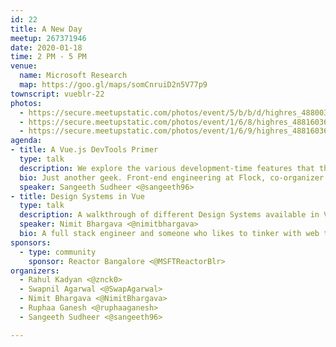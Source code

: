 ```yaml
---
id: 22
title: A New Day
meetup: 267371946
date: 2020-01-18
time: 2 PM - 5 PM
venue:
  name: Microsoft Research
  map: https://goo.gl/maps/somCnruiD2n5V77p9
townscript: vueblr-22
photos:
  - https://secure.meetupstatic.com/photos/event/5/b/b/d/highres_488003485.jpeg
  - https://secure.meetupstatic.com/photos/event/1/6/8/highres_488160360.jpeg
  - https://secure.meetupstatic.com/photos/event/1/6/9/highres_488160361.jpeg
agenda:
- title: A Vue.js DevTools Primer
  type: talk
  description: We explore the various development-time features that the Vue.js DevTools provides ranging from inspecting our Vue.js component tree, finding state changes in Vuex and Vue Router and inspecting performance issues. There's a wealth of information here that is essential for every Vue.js developer to be fully productive at their work and this talk aims to demystify all these features.
  bio: Just another geek. Front-end engineering at Flock, co-organizer at Vue Bangalore and forever in love with web technologies. Also exploring and trying to create great user experiences. I'm a huge Microsoft fan as well so hit me up if you want to chat or spar. ;)
  speaker: Sangeeth Sudheer <@sangeeth96>
- title: Design Systems in Vue
  type: talk
  description: A walkthrough of different Design Systems available in Vue ecosyste. By the end of the talk, you would be aware of different Design Systems, how to customize them, and can easily take decision on which one to pick up next for your project.
  speaker: Nimit Bhargava <@nimitbhargava>
  bio: A full stack engineer and someone who likes to tinker with web technologies. In my free time I like to help open source communities and also help VueBLR as a co organizer.
sponsors:
  - type: community
    sponsor: Reactor Bangalore <@MSFTReactorBlr>
organizers:
  - Rahul Kadyan <@znck0>
  - Swapnil Agarwal <@SwapAgarwal>
  - Nimit Bhargava <@NimitBhargava>
  - Ruphaa Ganesh <@ruphaaganesh>
  - Sangeeth Sudheer <@sangeeth96>

---
```


<EventPage />
